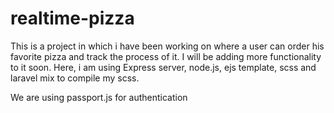 # realtime-pizza
This is a project in which i have been working on where a user can order his favorite pizza and track the process of it. I will be adding more functionality to it soon.
Here, i am using Express server, node.js, ejs template, scss and laravel mix to compile my scss.

We are using passport.js for authentication